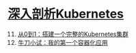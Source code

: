 # [深入剖析Kubernetes](https://time.geekbang.org/column/116)

11. [从0到1：搭建一个完整的Kubernetes集群](11_build_kubernetes_cluster.ipynb)
12. [牛刀小试：我的第一个容器化应用](12_my_first_containerized_app.ipynb)
